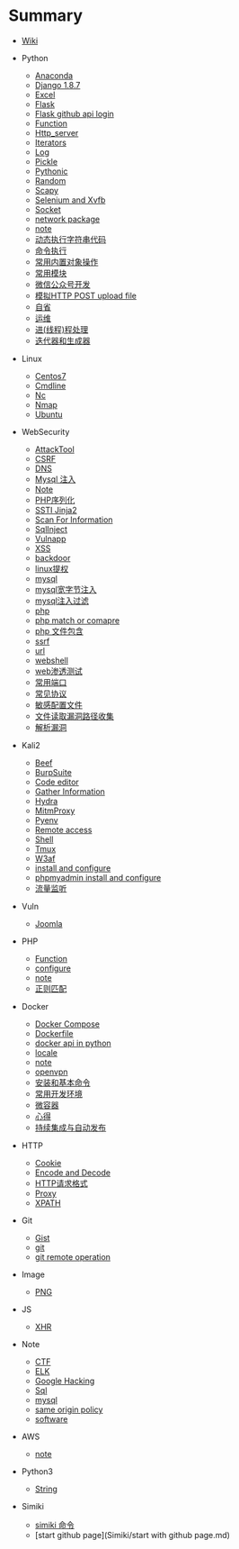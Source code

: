 # Summary

* [Wiki](README.md)
* Python
    * [Anaconda](Python/anaconda.md)
    * [Django 1.8.7](Python/django.md)
    * [Excel](Python/excel.md)
    * [Flask](Python/flask.md)
    * [Flask github api login](Python/flask_github_api_login.md)
    * [Function](Python/函数.md)
    * [Http_server](Python/http_server.md)
    * [Iterators](Python/iterators.md)
    * [Log](Python/log.md)
    * [Pickle](Python/pickle.md)
    * [Pythonic](Python/pythonic.md)
    * [Random](Python/random.md)
    * [Scapy](Python/scapy.md)
    * [Selenium and Xvfb ](Python/selenium.md)
    * [Socket](Python/socket.md)
    * [network package](Python/network_package.md)
    * [note](Python/note.md)
    * [动态执行字符串代码](Python/eval.md)
    * [命令执行](Python/command.md)
    * [常用内置对象操作](Python/buildin_type.md)
    * [常用模块](Python/常用模块.md)
    * [微信公众号开发](Python/wechat.md)
    * [模拟HTTP POST upload file](Python/模拟http-post-upload-file.md)
    * [自省](Python/自省.md)
    * [运维](Python/运维.md)
    * [进(线程)程处理](Python/processing.md)
    * [迭代器和生成器](Python/迭代器和生成器.md)

* Linux
    * [Centos7](Linux/centos.md)
    * [Cmdline](Linux/cmdline.md)
    * [Nc](Linux/ncat.md)
    * [Nmap](Linux/nmap.md)
    * [Ubuntu](Linux/ubuntu.md)

* WebSecurity
    * [AttackTool](WebSecurity/attacktool.md)
    * [CSRF](WebSecurity/csrf.md)
    * [DNS](WebSecurity/dns.md)
    * [Mysql 注入](WebSecurity/mysqlinject.md)
    * [Note](WebSecurity/note.md)
    * [PHP序列化](WebSecurity/php序列化.md)
    * [SSTI Jinja2](WebSecurity/ssti-jinja2.md)
    * [Scan For Information](WebSecurity/scan_for_info.md)
    * [SqlInject](WebSecurity/sqlinject.md)
    * [Vulnapp](WebSecurity/vulnapp.md)
    * [XSS](WebSecurity/xss.md)
    * [backdoor](WebSecurity/backdoor.md)
    * [linux提权](WebSecurity/linux提权.md)
    * [mysql](WebSecurity/mysql.md)
    * [mysql宽字节注入](WebSecurity/mysql宽字节注入.md)
    * [mysql注入过滤](WebSecurity/mysql注入过滤.md)
    * [php](WebSecurity/php.md)
    * [php match or comapre](WebSecurity/php-match-or-comapre.md)
    * [php 文件包含](WebSecurity/php-文件包含.md)
    * [ssrf](WebSecurity/ssrf.md)
    * [url](WebSecurity/url.md)
    * [webshell](WebSecurity/webshell.md)
    * [web渗透测试](WebSecurity/web渗透测试.md)
    * [常用端口](WebSecurity/常用端口.md)
    * [常见协议](WebSecurity/常见协议.md)
    * [敏感配置文件](WebSecurity/敏感配置文件.md)
    * [文件读取漏洞路径收集](WebSecurity/path_collect.md)
    * [解析漏洞](WebSecurity/解析漏洞.md)

* Kali2
    * [Beef](Kali2/beef.md)
    * [BurpSuite](Kali2/burpsuite.md)
    * [Code editor](Kali2/code_editor.md)
    * [Gather Information](Kali2/gather-information.md)
    * [Hydra](Kali2/hydra.md)
    * [MitmProxy](Kali2/mitmproxy.md)
    * [Pyenv](Kali2/pyenv.md)
    * [Remote access](Kali2/remote.md)
    * [Shell](Kali2/shell.md)
    * [Tmux](Kali2/tmux.md)
    * [W3af](Kali2/w3af.md)
    * [install and configure](Kali2/install&configure.md)
    * [phpmyadmin install and configure](Kali2/phpmyadmin.md)
    * [流量监听](Kali2/flow_analysis.md)

* Vuln
    * [Joomla](Vuln/joomla.md)

* PHP
    * [Function](PHP/function.md)
    * [configure](PHP/configure.md)
    * [note](PHP/note.md)
    * [正则匹配](PHP/正则匹配.md)

* Docker
    * [Docker Compose](Docker/docker-compose.md)
    * [Dockerfile](Docker/dockerfile.md)
    * [docker api in python](Docker/docker-api-in-python.md)
    * [locale](Docker/locale.md)
    * [note](Docker/note.md)
    * [openvpn](Docker/openvpn.md)
    * [安装和基本命令](Docker/安装和基本命令.md)
    * [常用开发环境](Docker/常用开发环境.md)
    * [微容器](Docker/微容器.md)
    * [心得](Docker/心得.md)
    * [持续集成与自动发布](Docker/持续集成与自动发布.md)

* HTTP
    * [Cookie](HTTP/cookie.md)
    * [Encode and Decode](HTTP/encode_and_decode.md)
    * [HTTP请求格式](HTTP/http请求格式.md)
    * [Proxy](HTTP/proxy.md)
    * [XPATH](HTTP/xpath.md)

* Git
    * [Gist](Git/gist.md)
    * [git](Git/git.md)
    * [git remote operation](Git/git_remote_operation.md)

* Image
    * [PNG](Image/png.md)

* JS
    * [XHR](JS/xhr.md)

* Note
    * [CTF](Note/ctf.md)
    * [ELK](Note/elk.md)
    * [Google Hacking](Note/google-hacking.md)
    * [Sql](Note/sql.md)
    * [mysql](Note/mysql.md)
    * [same origin policy](Note/same-origin-policy.md)
    * [software](Note/software.md)

* AWS
    * [note](AWS/note.md)

* Python3
    * [String](Python3/string.md)

* Simiki
    * [simiki 命令](Simiki/simiki-命令.md)
    * [start github page](Simiki/start with github page.md)

